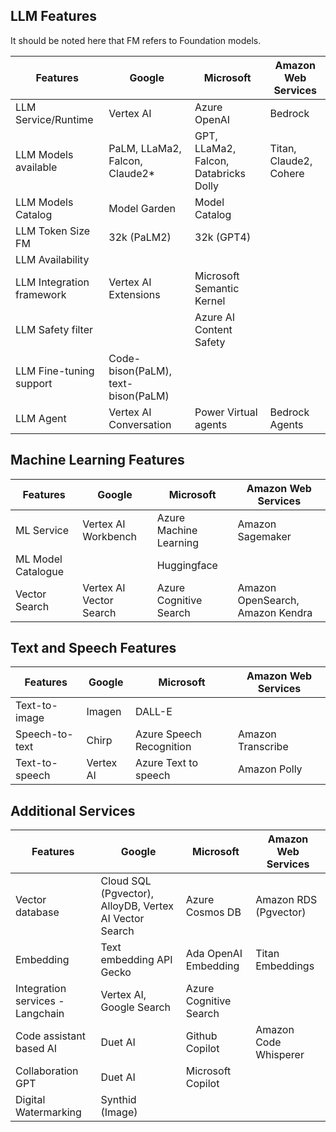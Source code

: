 ## LLM Features

It should be noted here that FM refers to Foundation models. 

| Features                         | Google                    | Microsoft              | Amazon Web Services  |
|----------------------------------|---------------------------|------------------------|----------------------|
| LLM Service/Runtime              | Vertex AI                 | Azure OpenAI           | Bedrock              |
| LLM Models available             | PaLM, LLaMa2, Falcon, Claude2* | GPT, LLaMa2, Falcon, Databricks Dolly | Titan, Claude2, Cohere |
| LLM Models Catalog               | Model Garden              | Model Catalog         |                      |
| LLM Token Size FM                   | 32k (PaLM2)               | 32k (GPT4)             |                      |
| LLM Availability                 |                           |                        |                      |
| LLM Integration framework        | Vertex AI Extensions      | Microsoft Semantic Kernel |                    |
| LLM Safety filter                |                           | Azure AI Content Safety |                    |
| LLM Fine-tuning support          | Code-bison(PaLM), text-bison(PaLM) |                    |                    |
| LLM Agent                        | Vertex AI Conversation |  Power Virtual agents                  | Bedrock Agents                   |

## Machine Learning Features

| Features                         | Google                    | Microsoft              | Amazon Web Services  |
|----------------------------------|---------------------------|------------------------|----------------------|
| ML Service                       | Vertex AI Workbench       | Azure Machine Learning | Amazon Sagemaker    |
| ML Model Catalogue               |                           | Huggingface                      |                      |
| Vector Search                    | Vertex AI Vector Search   | Azure Cognitive Search | Amazon OpenSearch, Amazon Kendra |

## Text and Speech Features

| Features                         | Google                    | Microsoft              | Amazon Web Services  |
|----------------------------------|---------------------------|------------------------|----------------------|
| Text-to-image                    | Imagen                    | DALL-E                 |                      |
| Speech-to-text                   | Chirp                     | Azure Speech Recognition | Amazon Transcribe |
| Text-to-speech                   | Vertex AI                 | Azure Text to speech  | Amazon Polly        |

## Additional Services

| Features                         | Google                    | Microsoft              | Amazon Web Services  |
|----------------------------------|---------------------------|------------------------|----------------------|
| Vector database                  | Cloud SQL (Pgvector), AlloyDB, Vertex AI Vector Search | Azure Cosmos DB | Amazon RDS (Pgvector) |
| Embedding                        | Text embedding API Gecko  | Ada OpenAI Embedding  | Titan Embeddings    |
| Integration services - Langchain | Vertex AI, Google Search  | Azure Cognitive Search |                      |
| Code assistant based AI          | Duet AI                   | Github Copilot        | Amazon Code Whisperer |
| Collaboration GPT                | Duet AI                   | Microsoft Copilot     |                      |
| Digital Watermarking             | Synthid (Image)           |                        |                      |
